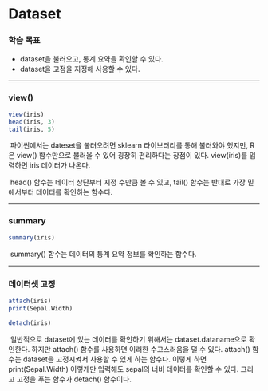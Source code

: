 # Dataset



### 학습 목표

- dataset을 불러오고, 통계 요약을 확인할 수 있다.
- dataset을 고정을 지정해 사용할 수 있다.



---



### view()

```R
view(iris)
head(iris, 3)
tail(iris, 5)
```

​	파이썬에서는 dateset을 불러오려면 sklearn 라이브러리를 통해 불러와야 했지만, R은 view() 함수만으로 불러올 수 있어 굉장히 편리하다는 장점이 있다. view(iris)를 입력하면 iris 데이터가 나온다.

​	head() 함수는 데이터 상단부터 지정 수만큼 볼 수 있고, tail() 함수는 반대로 가장 밑에서부터 데이터를 확인하는 함수다.



---



### summary

```R
summary(iris)
```

​	summary() 함수는 데이터의 통계 요약 정보를 확인하는 함수다.



---



### 데이터셋 고정

```R
attach(iris)
print(Sepal.Width)

detach(iris)
```

​	일반적으로 dataset에 있는 데이터를 확인하기 위해서는 dataset.dataname으로 확인한다. 하지만 attach() 함수를 사용하면 이러한 수고스러움을 덜 수 있다. attach() 함수는 dataset을 고정시켜서 사용할 수 있게 하는 함수다. 이렇게 하면  print(Sepal.Width) 이렇게만 입력해도 sepal의 너비 데이터를 확인할 수 있다. 그리고 고정을 푸는 함수가 detach() 함수이다.